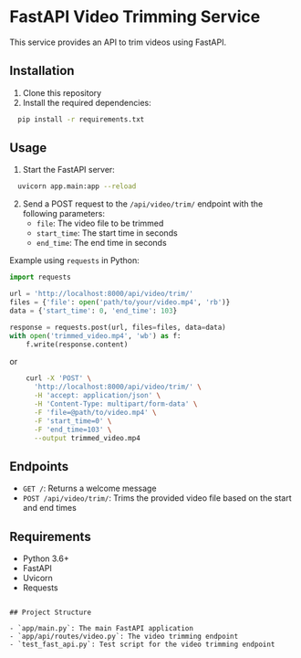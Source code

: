# FastAPI Video Trimming Service

This service provides an API to trim videos using FastAPI.

## Installation

1. Clone this repository
2. Install the required dependencies:

```bash
  pip install -r requirements.txt
```

## Usage

1. Start the FastAPI server:

```bash
  uvicorn app.main:app --reload
```

2. Send a POST request to the `/api/video/trim/` endpoint with the following parameters:
    - `file`: The video file to be trimmed
    - `start_time`: The start time in seconds
    - `end_time`: The end time in seconds

Example using `requests` in Python:

```python
import requests

url = 'http://localhost:8000/api/video/trim/'
files = {'file': open('path/to/your/video.mp4', 'rb')}
data = {'start_time': 0, 'end_time': 103}

response = requests.post(url, files=files, data=data)
with open('trimmed_video.mp4', 'wb') as f:
    f.write(response.content)
```
or 
```bash
    curl -X 'POST' \
      'http://localhost:8000/api/video/trim/' \
      -H 'accept: application/json' \
      -H 'Content-Type: multipart/form-data' \
      -F 'file=@path/to/video.mp4' \
      -F 'start_time=0' \
      -F 'end_time=103' \
      --output trimmed_video.mp4
```
  
## Endpoints

- `GET /`: Returns a welcome message
- `POST /api/video/trim/`: Trims the provided video file based on the start and end times

## Requirements

- Python 3.6+
- FastAPI
- Uvicorn
- Requests
```

## Project Structure

- `app/main.py`: The main FastAPI application
- `app/api/routes/video.py`: The video trimming endpoint
- `test_fast_api.py`: Test script for the video trimming endpoint
```
